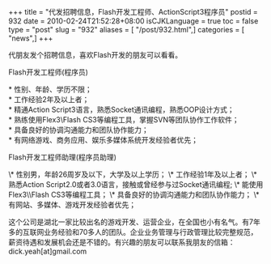 +++
title = "代发招聘信息，Flash开发工程师、ActionScript3程序员"
postid = 932
date = 2010-02-24T21:52:28+08:00
isCJKLanguage = true
toc = false
type = "post"
slug = "932"
aliases = [ "/post/932.html",]
categories = [ "news",]
+++


代朋友发个招聘信息，喜欢Flash开发的朋友可以看看。

Flash开发工程师(程序员)

\* 性别、年龄、学历不限；  
\* 工作经验2年及以上者；  
\* 精通Action Script3语言，熟悉Socket通讯编程，熟悉OOP设计方式；  
\* 熟练使用Flex3\\Flash CS3等编程工具，掌握SVN等团队协作工作软件；  
\* 具备良好的协调沟通能力和团队协作能力；  
\* 有网络游戏、商务应用、娱乐多媒体系统开发经验者优先；


Flash开发工程师助理(程序员助理)

</p>
\* 性别男，年龄26周岁及以下，大学及以上学历；  
\* 工作经验1年及以上者；  
\* 熟悉Action Script2.0或者3.0语言，接触或曾经参与过Socket通讯编程;  
\* 能使用Flex3\\Flash CS3等编程工具；  
\* 具备良好的协调沟通能力和团队协作能力；  
\* 有网站、多媒体、游戏开发经验者优先；


这个公司是湖北一家比较出名的游戏开发、运营企业，在全国也小有名气。有7年多的互联网业务经验和70多人的团队。企业业务管理与行政管理比较完整规范，薪资待遇和发展机会还是不错的。有兴趣的朋友可以联系我朋友的信箱：dick.yeah[at]gmail.com

</p>

